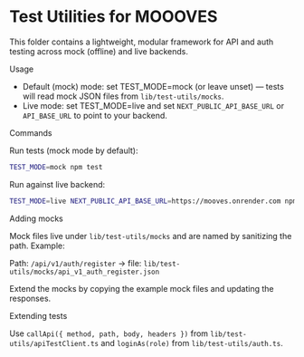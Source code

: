 # Test Utilities for MOOOVES

This folder contains a lightweight, modular framework for API and auth testing across mock (offline) and live backends.

Usage

- Default (mock) mode: set TEST_MODE=mock (or leave unset) — tests will read mock JSON files from `lib/test-utils/mocks`.
- Live mode: set TEST_MODE=live and set `NEXT_PUBLIC_API_BASE_URL` or `API_BASE_URL` to point to your backend.

Commands

Run tests (mock mode by default):

```bash
TEST_MODE=mock npm test
```

Run against live backend:

```bash
TEST_MODE=live NEXT_PUBLIC_API_BASE_URL=https://mooves.onrender.com npm test
```

Adding mocks

Mock files live under `lib/test-utils/mocks` and are named by sanitizing the path. Example:

Path: `/api/v1/auth/register` -> file: `lib/test-utils/mocks/api_v1_auth_register.json`

Extend the mocks by copying the example mock files and updating the responses.

Extending tests

Use `callApi({ method, path, body, headers })` from `lib/test-utils/apiTestClient.ts` and `loginAs(role)` from `lib/test-utils/auth.ts`.
